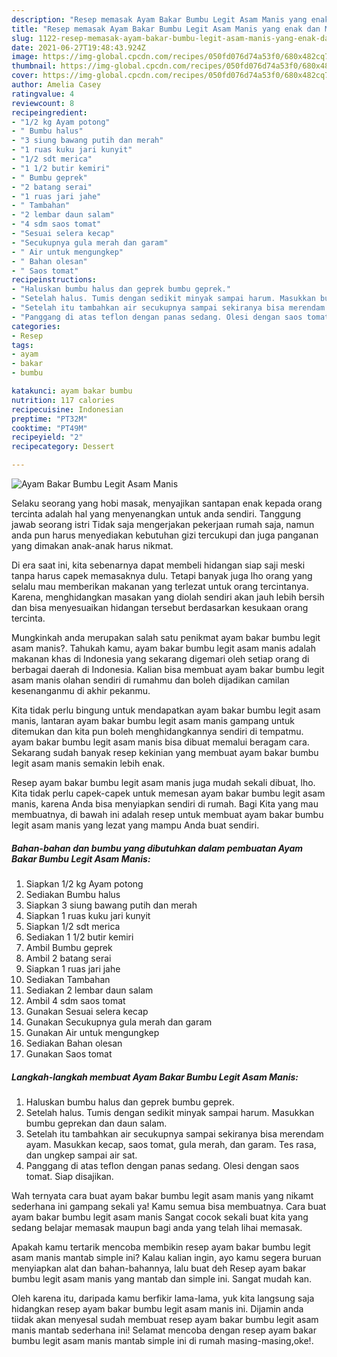 ```yaml
---
description: "Resep memasak Ayam Bakar Bumbu Legit Asam Manis yang enak dan Mudah Dibuat"
title: "Resep memasak Ayam Bakar Bumbu Legit Asam Manis yang enak dan Mudah Dibuat"
slug: 1122-resep-memasak-ayam-bakar-bumbu-legit-asam-manis-yang-enak-dan-mudah-dibuat
date: 2021-06-27T19:48:43.924Z
image: https://img-global.cpcdn.com/recipes/050fd076d74a53f0/680x482cq70/ayam-bakar-bumbu-legit-asam-manis-foto-resep-utama.jpg
thumbnail: https://img-global.cpcdn.com/recipes/050fd076d74a53f0/680x482cq70/ayam-bakar-bumbu-legit-asam-manis-foto-resep-utama.jpg
cover: https://img-global.cpcdn.com/recipes/050fd076d74a53f0/680x482cq70/ayam-bakar-bumbu-legit-asam-manis-foto-resep-utama.jpg
author: Amelia Casey
ratingvalue: 4
reviewcount: 8
recipeingredient:
- "1/2 kg Ayam potong"
- " Bumbu halus"
- "3 siung bawang putih dan merah"
- "1 ruas kuku jari kunyit"
- "1/2 sdt merica"
- "1 1/2 butir kemiri"
- " Bumbu geprek"
- "2 batang serai"
- "1 ruas jari jahe"
- " Tambahan"
- "2 lembar daun salam"
- "4 sdm saos tomat"
- "Sesuai selera kecap"
- "Secukupnya gula merah dan garam"
- " Air untuk mengungkep"
- " Bahan olesan"
- " Saos tomat"
recipeinstructions:
- "Haluskan bumbu halus dan geprek bumbu geprek."
- "Setelah halus. Tumis dengan sedikit minyak sampai harum. Masukkan bumbu geprekan dan daun salam."
- "Setelah itu tambahkan air secukupnya sampai sekiranya bisa merendam ayam. Masukkan kecap, saos tomat, gula merah, dan garam. Tes rasa, dan ungkep sampai air sat."
- "Panggang di atas teflon dengan panas sedang. Olesi dengan saos tomat. Siap disajikan."
categories:
- Resep
tags:
- ayam
- bakar
- bumbu

katakunci: ayam bakar bumbu 
nutrition: 117 calories
recipecuisine: Indonesian
preptime: "PT32M"
cooktime: "PT49M"
recipeyield: "2"
recipecategory: Dessert

---
```



![Ayam Bakar Bumbu Legit Asam Manis](https://img-global.cpcdn.com/recipes/050fd076d74a53f0/680x482cq70/ayam-bakar-bumbu-legit-asam-manis-foto-resep-utama.jpg)

Selaku seorang yang hobi masak, menyajikan santapan enak kepada orang tercinta adalah hal yang menyenangkan untuk anda sendiri. Tanggung jawab seorang istri Tidak saja mengerjakan pekerjaan rumah saja, namun anda pun harus menyediakan kebutuhan gizi tercukupi dan juga panganan yang dimakan anak-anak harus nikmat.

Di era  saat ini, kita sebenarnya dapat membeli hidangan siap saji meski tanpa harus capek memasaknya dulu. Tetapi banyak juga lho orang yang selalu mau memberikan makanan yang terlezat untuk orang tercintanya. Karena, menghidangkan masakan yang diolah sendiri akan jauh lebih bersih dan bisa menyesuaikan hidangan tersebut berdasarkan kesukaan orang tercinta. 



Mungkinkah anda merupakan salah satu penikmat ayam bakar bumbu legit asam manis?. Tahukah kamu, ayam bakar bumbu legit asam manis adalah makanan khas di Indonesia yang sekarang digemari oleh setiap orang di berbagai daerah di Indonesia. Kalian bisa membuat ayam bakar bumbu legit asam manis olahan sendiri di rumahmu dan boleh dijadikan camilan kesenanganmu di akhir pekanmu.

Kita tidak perlu bingung untuk mendapatkan ayam bakar bumbu legit asam manis, lantaran ayam bakar bumbu legit asam manis gampang untuk ditemukan dan kita pun boleh menghidangkannya sendiri di tempatmu. ayam bakar bumbu legit asam manis bisa dibuat memalui beragam cara. Sekarang sudah banyak resep kekinian yang membuat ayam bakar bumbu legit asam manis semakin lebih enak.

Resep ayam bakar bumbu legit asam manis juga mudah sekali dibuat, lho. Kita tidak perlu capek-capek untuk memesan ayam bakar bumbu legit asam manis, karena Anda bisa menyiapkan sendiri di rumah. Bagi Kita yang mau membuatnya, di bawah ini adalah resep untuk membuat ayam bakar bumbu legit asam manis yang lezat yang mampu Anda buat sendiri.

<!--inarticleads1-->

##### Bahan-bahan dan bumbu yang dibutuhkan dalam pembuatan Ayam Bakar Bumbu Legit Asam Manis:

1. Siapkan 1/2 kg Ayam potong
1. Sediakan  Bumbu halus
1. Siapkan 3 siung bawang putih dan merah
1. Siapkan 1 ruas kuku jari kunyit
1. Siapkan 1/2 sdt merica
1. Sediakan 1 1/2 butir kemiri
1. Ambil  Bumbu geprek
1. Ambil 2 batang serai
1. Siapkan 1 ruas jari jahe
1. Sediakan  Tambahan
1. Sediakan 2 lembar daun salam
1. Ambil 4 sdm saos tomat
1. Gunakan Sesuai selera kecap
1. Gunakan Secukupnya gula merah dan garam
1. Gunakan  Air untuk mengungkep
1. Sediakan  Bahan olesan
1. Gunakan  Saos tomat




<!--inarticleads2-->

##### Langkah-langkah membuat Ayam Bakar Bumbu Legit Asam Manis:

1. Haluskan bumbu halus dan geprek bumbu geprek.
1. Setelah halus. Tumis dengan sedikit minyak sampai harum. Masukkan bumbu geprekan dan daun salam.
1. Setelah itu tambahkan air secukupnya sampai sekiranya bisa merendam ayam. Masukkan kecap, saos tomat, gula merah, dan garam. Tes rasa, dan ungkep sampai air sat.
1. Panggang di atas teflon dengan panas sedang. Olesi dengan saos tomat. Siap disajikan.




Wah ternyata cara buat ayam bakar bumbu legit asam manis yang nikamt sederhana ini gampang sekali ya! Kamu semua bisa membuatnya. Cara buat ayam bakar bumbu legit asam manis Sangat cocok sekali buat kita yang sedang belajar memasak maupun bagi anda yang telah lihai memasak.

Apakah kamu tertarik mencoba membikin resep ayam bakar bumbu legit asam manis mantab simple ini? Kalau kalian ingin, ayo kamu segera buruan menyiapkan alat dan bahan-bahannya, lalu buat deh Resep ayam bakar bumbu legit asam manis yang mantab dan simple ini. Sangat mudah kan. 

Oleh karena itu, daripada kamu berfikir lama-lama, yuk kita langsung saja hidangkan resep ayam bakar bumbu legit asam manis ini. Dijamin anda tiidak akan menyesal sudah membuat resep ayam bakar bumbu legit asam manis mantab sederhana ini! Selamat mencoba dengan resep ayam bakar bumbu legit asam manis mantab simple ini di rumah masing-masing,oke!.

